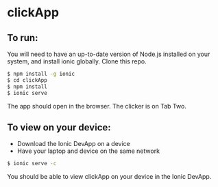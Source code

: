 # clickApp

## To run:
You will need to have an up-to-date version of Node.js installed on your system, and install ionic globally.
Clone this repo.
```bash
$ npm install -g ionic
$ cd clickApp
$ npm install
$ ionic serve
```
The app should open in the browser. The clicker is on Tab Two. 

## To view on your device:
- Download the Ionic DevApp on a device
- Have your laptop and device on the same network 
```bash
$ ionic serve -c
```
You should be able to view clickApp on your device in the Ionic DevApp.
